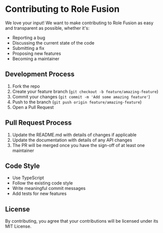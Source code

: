 # Contributing to Role Fusion

We love your input! We want to make contributing to Role Fusion as easy and transparent as possible, whether it's:

- Reporting a bug
- Discussing the current state of the code
- Submitting a fix
- Proposing new features
- Becoming a maintainer

## Development Process
1. Fork the repo
2. Create your feature branch (`git checkout -b feature/amazing-feature`)
3. Commit your changes (`git commit -m 'Add some amazing feature'`)
4. Push to the branch (`git push origin feature/amazing-feature`)
5. Open a Pull Request

## Pull Request Process

1. Update the README.md with details of changes if applicable
2. Update the documentation with details of any API changes
3. The PR will be merged once you have the sign-off of at least one maintainer

## Code Style

- Use TypeScript
- Follow the existing code style
- Write meaningful commit messages
- Add tests for new features

## License
By contributing, you agree that your contributions will be licensed under its MIT License.